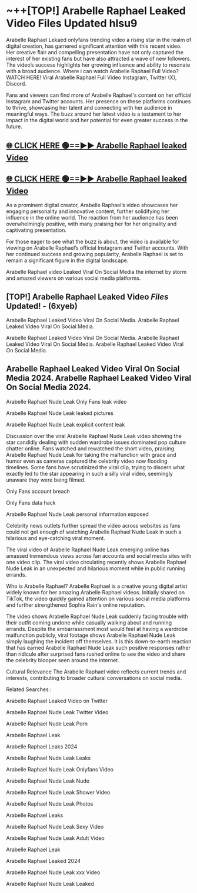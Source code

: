 # ~++[TOP!] Arabelle Raphael Leaked Video Files Updated hlsu9

 Arabelle Raphael Lekaed onlyfans trending video a rising star in the realm of digital creation, has garnered significant attention with this recent video. Her creative flair and compelling presentation have not only captured the interest of her existing fans but have also attracted a wave of new followers. The video’s success highlights her growing influence and ability to resonate with a broad audience.
Where i can watch  Arabelle Raphael Full Video? WATCH HERE! Viral  Arabelle Raphael Full Video Instagram, Twitter (X), Discord.


Fans and viewers can find more of  Arabelle Raphael's content on her official Instagram and Twitter accounts. Her presence on these platforms continues to thrive, showcasing her talent and connecting with her audience in meaningful ways. The buzz around her latest video is a testament to her impact in the digital world and her potential for even greater success in the future.


## [🌐 CLICK HERE 🟢==►►  Arabelle Raphael leaked Video ](https://onlyclips.site?title=Arabelle_Raphael&ref=git)

## [🌐 CLICK HERE 🟢==►►  Arabelle Raphael leaked Video ](https://onlyclips.site?title=Arabelle_Raphael&ref=git)


As a prominent digital creator,  Arabelle Raphael’s video showcases her engaging personality and innovative content, further solidifying her influence in the online world. The reaction from her audience has been overwhelmingly positive, with many praising her for her originality and captivating presentation.

For those eager to see what the buzz is about, the video is available for viewing on  Arabelle Raphael’s official Instagram and Twitter accounts. With her continued success and growing popularity,  Arabelle Raphael is set to remain a significant figure in the digital landscape.


  Arabelle Raphael video Leaked Viral On Social Media the internet by storm and amazed viewers on various social media platforms.


## [TOP!]  Arabelle Raphael Leaked Video *Files* Updated! - (6xyeb) 

 Arabelle Raphael Leaked Video Viral On Social Media. Arabelle Raphael Leaked Video Viral On Social Media.

 Arabelle Raphael Leaked Video Viral On Social Media. Arabelle Raphael Leaked Video Viral On Social Media. Arabelle Raphael Leaked Video Viral On Social Media.


##  Arabelle Raphael Leaked Video Viral On Social Media 2024. Arabelle Raphael Leaked Video Viral On Social Media 2024.
 Arabelle Raphael Nude Leak Only Fans leak video

 Arabelle Raphael Nude Leak leaked pictures

 Arabelle Raphael Nude Leak explicit content leak

Discussion over the viral  Arabelle Raphael Nude Leak video showing the star candidly dealing with sudden wardrobe issues dominated pop culture chatter online. Fans watched and rewatched the short video, praising  Arabelle Raphael Nude Leak for taking the malfunction with grace and humor even as cameras captured the celebrity video now flooding timelines. Some fans have scrutinized the viral clip, trying to discern what exactly led to the star appearing in such a silly viral video, seemingly unaware they were being filmed.


Only Fans account breach

Only Fans data hack

 Arabelle Raphael Nude Leak personal information exposed

Celebrity news outlets further spread the video across websites as fans could not get enough of watching  Arabelle Raphael Nude Leak in such a hilarious and eye-catching viral moment.


The viral video of  Arabelle Raphael Nude Leak emerging online has amassed tremendous views across fan accounts and social media sites with one video clip. The viral video circulating recently shows  Arabelle Raphael Nude Leak in an unexpected and hilarious moment while in public running errands.


Who is  Arabelle Raphael?  Arabelle Raphael is a creative young digital artist widely known for her amazing  Arabelle Raphael videos. Initially shared on TikTok, the video quickly gained attention on various social media platforms and further strengthened Sophia Rain's online reputation.

The video shows  Arabelle Raphael Nude Leak suddenly facing trouble with their outfit coming undone while casually walking about and running errands. Despite the embarrassment most would feel at having a wardrobe malfunction publicly, viral footage shows  Arabelle Raphael Nude Leak simply laughing the incident off themselves. It is this down-to-earth reaction that has earned  Arabelle Raphael Nude Leak such positive responses rather than ridicule after surprised fans rushed online to see the video and share the celebrity blooper seen around the internet.

Cultural Relevance The  Arabelle Raphael video reflects current trends and interests, contributing to broader cultural conversations on social media.

Related Searches :

 Arabelle Raphael Leaked Video on Twitter

 Arabelle Raphael Nude Leak Twitter Video

 Arabelle Raphael Nude Leak Porn

 Arabelle Raphael Leak 

 Arabelle Raphael Leaks 2024

 Arabelle Raphael Nude Leak Leaks

 Arabelle Raphael Nude Leak Onlyfans Video

 Arabelle Raphael Nude Leak Nude

 Arabelle Raphael Nude Leak Shower Video

 Arabelle Raphael Nude Leak Photos

 Arabelle Raphael Leaks

 Arabelle Raphael Nude Leak Sexy Video

 Arabelle Raphael Nude Leak Adult Video

 Arabelle Raphael Leak

 Arabelle Raphael Leaked 2024

 Arabelle Raphael Nude Leak xxx Video

 Arabelle Raphael Nude Leak Leaked